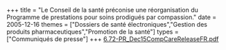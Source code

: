 +++
title = "Le Conseil de la santé préconise une réorganisation du Programme de prestations pour soins prodigués par compassion."
date = 2005-12-16
themes = ["Dossiers de santé électroniques","Gestion des produits pharmaceutiques","Promotion de la santé"]
types = ["Communiqués de presse"]
+++
[6.72-PR\_Dec15CompCareReleaseFR.pdf](/files/6.72-PR_Dec15CompCareReleaseFR.pdf)
